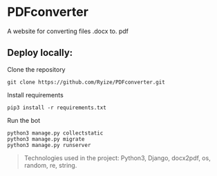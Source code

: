 # PDFconverter
A website for converting files .docx to. pdf

## Deploy locally:

Clone the repository
```
git clone https://github.com/Ryize/PDFconverter.git
```

Install requirements
```
pip3 install -r requirements.txt
```

Run the bot
```
python3 manage.py collectstatic
python3 manage.py migrate
python3 manage.py runserver
```

> Technologies used in the project: Python3, Django, docx2pdf, os, random, re, string.
